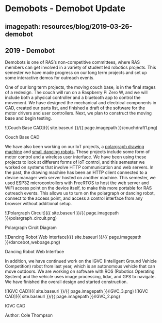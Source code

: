 # Demobots - Demobot Update
## imagepath: resources/blog/2019-03-26-demobot
## 2019 - Demobot

Demobots is one of RAS’s non-competitive committees, where RAS members can get involved in a variety of student led robotics projects. This semester we have made progress on our long term projects and set up some interactive demos for outreach events.

One of our long term projects, the moving couch base, is in the final stages of a redesign. The couch will run on a Raspberry Pi Zero W, and we will include both a physical controller and a bluetooth app to control the movement. We have designed the mechanical and electrical components in CAD, created our parts list, and finished a draft of the software for the motor drivers and user controllers. Next, we plan to construct the moving base and begin testing.

![Couch Base CAD]({{ site.baseurl }}/{{ page.imagepath }}/couchdraft1.png)

Couch Base CAD

We have also been working on our IoT projects, a [polargraph drawing machine](https://github.com/ut-ras/Demobots-Polargraph-IOT/tree/master/PolargraphESP32) and [small dancing robots](https://github.com/ut-ras/DemobotLegs/tree/master/DemobotLegsESP32
). These projects include some form of motor control and a wireless user interface. We have been using these projects to look at different forms of IoT control, and this semester we worked on systems that involve HTTP communication and web servers. In the past, the drawing machine has been an HTTP client connected to a device manager web server hosted on another machine. This semester, we used ESP32 microcontrollers with FreeRTOS to host the web server and WiFi access point on the device itself, to make this more portable for RAS outreach events. This allows us to turn on the polargraph or dancing robot, connect to the access point, and access a control interface from any browser without additional setup.

![Polargraph Circuit]({{ site.baseurl }}/{{ page.imagepath }}/polargraph_circuit.png)

Polargraph Circit Diagram

![Dancing Robot Web Interface]({{ site.baseurl }}/{{ page.imagepath }}/dancebot_webpage.png)

Dancing Robot Web Interface

In addition, we have continued work on the IGVC (Intelligent Ground Vehicle Competition) robot from last year, which is an autonomous vehicle that can move outdoors. We are working on software with ROS (Robotics Operating System) and the vehicle uses image processing, lidar, and GPS to navigate. We have finished the overall design and started construction.

![IGVC CAD]({{ site.baseurl }}/{{ page.imagepath }}/IGVC_3.png)
![IGVC CAD]({{ site.baseurl }}/{{ page.imagepath }}/IGVC_2.png)

IGVC CAD


Author: Cole Thompson
